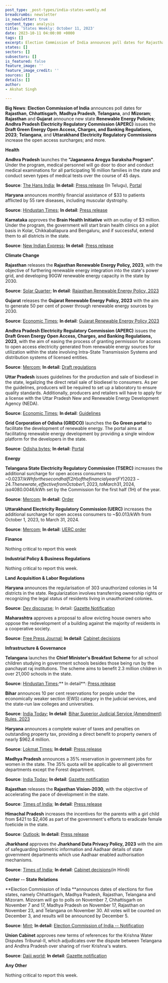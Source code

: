 ```yaml
---
post_type: _post-types/india-states-weekly.md
breadcrumbs: newsletter
is_newsletter: true
content_type: analysis
title: 'States Weekly: October 11, 2023'
date: 2023-10-11 04:00:00 +0000
tags: []
excerpt: Election Commission of India announces poll dates for Rajasthan, Chhattisgarh, Madhya Pradesh, Telangana, and Mizoram; Rajasthan and Gujarat announce new state Renewable Energy Policies; Andhra Pradesh Electricity Regulatory Commission (APERC) issues the Draft Green Energy Open Access, Charges, and Banking Regulations, 2023; Telangana, and Uttarakhand Electricity Regulatory Commissions increase the open access surcharges; and more.
states: []
sectors: []
subsectors: []
is_featured: false
feature_image: ''
feature_image_credit: ''
sources: []
details: []
author:
- Akshat Singh

---
```


**Big News**: **Election Commission of India** announces poll dates for **Rajasthan**, **Chhattisgarh**, **Madhya Pradesh**, **Telangana**, and **Mizoram**; **Rajasthan** and **Gujarat** announce new state **Renewable Energy Policies**; **Andhra Pradesh Electricity Regulatory Commission (APERC)** issues the **Draft Green Energy Open Access, Charges, and Banking Regulations, 2023**; **Telangana**, and **Uttarakhand Electricity Regulatory Commissions** increase the open access surcharges; and more.

**Health**

**Andhra Pradesh** launches the **"Jagananna Arogya Suraksha Program"**. Under the program, medical personnel will go door to door and conduct medical examinations for all participating 16 million families in the state and conduct seven types of medical tests over the course of 45 days. 

**Source**: [The Hans India](https://www.thehansindia.com/andhra-pradesh/ys-jagan-launches-jagananna-arogya-suraksha-says-free-medical-tests-to-all-826301); **In detail**: [Press release](https://ipr.ap.nic.in/images/press-releases/%E0%B0%9C%E0%B0%97%E0%B0%A8%E0%B0%A8%E0%B1%8D%E0%B0%A8%20%E0%B0%86%E0%B0%B0%E0%B1%8B%E0%B0%97%E0%B1%8D%E0%B0%AF%20%E0%B0%B8%E0%B1%81%E0%B0%B0%E0%B0%95%E0%B1%8D%E0%B0%B7%20%E0%B0%AA%E0%B0%A7%E0%B0%95%E0%B0%BE%E0%B0%A8%E0%B1%8D%E0%B0%A8%E0%B0%BF%20%E0%B0%AA%E0%B1%8D%E0%B0%B0%E0%B0%BE%E0%B0%B0%E0%B0%82%E0%B0%AD%E0%B0%BF%E0%B0%82%E0%B0%9A%E0%B0%BF%E0%B0%A8%20%E0%B0%B8%E0%B1%80%E0%B0%8E%E0%B0%82%20%E0%B0%9C%E0%B0%97%E0%B0%A8%E0%B1%8D_29.09.2023.pdf) (In Telugu), [Portal](http://ncdcd.ap.gov.in/Jagananna-Arogya-Suraksha/)

**Haryana** announces monthly financial assistance of $33 to patients afflicted by 55 rare diseases, including muscular dystrophy. 

**Source**: [Hindustan Times](https://www.hindustantimes.com/cities/chandigarh-news/haryana-to-give-monthly-assistance-of-rs-2-750-to-patients-of-55-rare-diseases-101696340800848.html); **In detail**: [Press release](https://acrobat.adobe.com/id/urn:aaid:sc:VA6C2:23fa6f87-e35e-4fa4-9614-c43429d97f26)

**Karnataka** approves the **Brain Health Initiative** with an outlay of $3 million. Under the program, the government will start brain health clinics on a pilot basis in Kolar, Chikkaballapura and Bengaluru, and if successful, extend them to all districts in the state. 

**Source**: [New Indian Express](https://www.newindianexpress.com/states/karnataka/2023/oct/06/brain-health-clinics-to-be-set-up-in-karnataka-on-pilot-basis-2621247.html); **In detail**: [Press release](https://mentalhealth.karnataka.gov.in/info-2/Karnataka+Brain+Health+Initiative/en)

**Climate Change**

**Rajasthan** releases the **Rajasthan Renewable Energy Policy, 2023**, with the objective of furthering renewable energy integration into the state's power grid, and developing 90GW renewable energy capacity in the state by 2030. 

**Source**: [Solar Quarter](https://solarquarter.com/2023/10/07/rajasthan-government-unveils-ambitious-renewable-energy-policy-2023-to-transform-the-states-energy-landscape/); **In detail**: [Rajasthan Renewable Energy Policy, 2023](https://solarquarter.com/wp-content/uploads/2023/10/Rajasthan-Policy-2023.pdf)

**Gujarat** releases the **Gujarat Renewable Energy Policy, 2023** with the aim to generate 50 per cent of power through renewable energy sources by 2030. 

**Source**: [Economic Times](https://energy.economictimes.indiatimes.com/news/renewable/gujarat-governments-new-policy-aims-to-generate-half-the-power-through-renewable-sources-by-2030/104173219); **In detail**: [Gujarat Renewable Energy Policy 2023](https://guj-epd.gujarat.gov.in/uploads/Gujarat_RE_Policy-2023.pdf)

**Andhra Pradesh Electricity Regulatory Commission (APERC)** issues the **Draft Green Energy Open Access, Charges, and Banking Regulations, 2023**, with the aim of easing the process of granting permission for access to open access electricity generated from renewable energy sources for utilization within the state involving Intra-State Transmission Systems and distribution systems of licensed entities. 

**Source**: [Mercom](https://www.mercomindia.com/andhra-pradesh-green-energy-open-access-regulations); **In detail**: [Draft regulations](https://aperc.gov.in/admin/upload/APERCGEOAChargesandBankingRegulation2023.pdf)

**Uttar Pradesh** issues guidelines for the production and sale of biodiesel in the state, legalizing the direct retail sale of biodiesel to consumers. As per the guidelines, producers will be required to set up a laboratory to ensure quality standards. Additionally, producers and retailers will have to apply for a license with the Uttar Pradesh New and Renewable Energy Development Agency (NEDA). 

**Source**: [Economic Times](https://energy.economictimes.indiatimes.com/news/renewable/up-issues-guidelines-for-production-sale-of-biodiesel/104134154); **In detail**: [Guidelines](https://upneda.org.in/MediaGallery/biodiesel_27Sep2023.pdf)

**Grid Corporation of Odisha (GRIDCO)** launches the **Go Green portal** to facilitate the development of renewable energy. The portal aims at facilitating renewable energy development by providing a single window platform for the developers in the state. 

**Source**: [Odisha bytes](https://odishabytes.com/gridco-launches-go-green-portal-for-renewable-energy-projects-in-odisha/); **In detail**: [Portal](https://greenenergyinvest.odisha.gov.in)

**Energy**

**Telangana State Electricity Regulatory Commission** **(TSERC)** increases the additional surcharge for open access consumers to ~$0.0237/kWh for the second half (2H) of the financial year (FY) 2023-24. The new rate, effective from October 1, 2023, to March 31, 2024, is a 408% increase from ~$0.0046/kWh set by the Commission for the first half (1H) of the year. 

**Source**: [Mercom](https://www.mercomindia.com/telangana-additional-surcharge-open-access-%E2%82%B91-98-kwh); **In detail**: [Order](https://tserc.gov.in/file_upload/uploads/Orders/Commission%20Orders/2023/OP%2015%2016%20AS%20H2%202023-24.pdf)

**Uttarakhand Electricity Regulatory Commission (UERC)** increases the additional surcharge for open access consumers to ~$0.013/kWh from October 1, 2023, to March 31, 2024. 

**Source**: [Mercom](https://www.mercomindia.com/uttarakhand-additional-surcharge-1-05); **In detail**: [UERC order](https://uerc.gov.in/ordersPetitions/orders/Misc/2023/sept/Order_on_Additional_Surcharge_Oct%2023%20to%20March_24.pdf)

**Finance**

Nothing critical to report this week

**Industrial Policy & Business Regulations**

Nothing critical to report this week.

**Land Acquisition & Labor Regulations**

**Haryana** announces the regularisation of 303 unauthorized colonies in 14 districts in the state. Regularization involves transferring ownership rights or recognizing the legal status of residents living in unauthorized colonies. 

**Source**: [Dev discourse](https://www.devdiscourse.com/article/headlines/2620568-haryana-decides-to-regularise-303-unauthorised-colonies-cm-khattar-says-remaining-such-colonies-to-be-authorised-by-januar); In detail: [Gazette Notification](https://acrobat.adobe.com/id/urn:aaid:sc:VA6C2:b4db4330-2c22-422e-a6e8-cd8c496c44a4)

**Maharashtra** approves a proposal to allow evicting house owners who oppose the redevelopment of a building against the majority of residents in a cooperative society. 

**Source**: [Free Press Journal](https://www.freepressjournal.in/mumbai/maha-cabinet-approves-amendment-to-enable-eviction-of-dissenting-homeowners-from-to-be-redeveloped-buildings); **In detail**: [Cabinet decisions](https://www.maharashtra.gov.in/Upload/PDF/48_Dt_03_10_2023_Cabinet_Decisions_Meeting_No_48.pdf)

**Infrastructure & Governance**

**Telangana** launches the **Chief Minister's Breakfast Scheme** for all school children studying in government schools besides those being run by the panchayat raj institutions. The scheme aims to benefit 2.3 million children in over 21,000 schools in the state. 

**Source**: [Hindustan Times](https://www.hindustantimes.com/india-news/telangana-government-launches-cm-breakfast-scheme-for-classes-1-to-10-101696591711529.html);** In detail**: [Press release](https://cm.telangana.gov.in/2023/09/telangana-government-launches-chief-ministers-breakfast-scheme-for-school-students/)

**Bihar** announces 10 per cent reservations for people under the economically weaker section (EWS) category in the judicial services, and the state-run law colleges and universities. 

**Source**: [India Today](https://www.indiatoday.in/india/story/bihar-10-per-cent-quota-economically-weaker-section-judicial-services-law-colleges-2443926-2023-10-03); **In detail**: [Bihar Superior Judicial Service (Amendment) Rules, 2023](https://www.indianemployees.com/acts-rules/details/bihar-superior-judicial-service-amendment-rules-2023)

**Haryana** announces a complete waiver of taxes and penalties on outstanding property tax, providing a direct benefit to property owners of nearly $962.4 million. 

**Source**: [Lokmat Times](https://www.lokmattimes.com/national/haryana-waives-taxes-penalties-on-outstanding-property-tax/); **In detail**: [Press release](https://acrobat.adobe.com/id/urn:aaid:sc:VA6C2:848cd195-b226-4eb7-b7a6-07158b5b537f)

**Madhya Pradesh** announces a 35% reservation in government jobs for women in the state. The 35% quota will be applicable to all government departments except the Forest department. 

**Source**: [India Today](https://www.indiatoday.in/india/story/madhya-pradesh-news-women-reservation-in-government-jobs-2444691-2023-10-05); **In detail**: [Gazette notification](https://govtpressmp.nic.in/pdf/extra/2023-10-03-Ex-304.pdf)

**Rajasthan** releases the **Rajasthan Vision-2030**, with the objective of accelerating the pace of development in the state. 

**Source**: [Times of India](https://timesofindia.indiatimes.com/videos/news/vision-2030-document-will-give-a-new-direction-to-development-of-rajasthan-cm-gehlot/videoshow/104218516.cms); **In detail**: [Press release](https://dipr.rajasthan.gov.in/press-release-detail/124195/0)

**Himachal Pradesh** increases the incentives for the parents with a girl child from $421 to $2,406 as part of the government's efforts to eradicate female foeticide in the state. 

**Source**: [Outlook](https://www.outlookindia.com/national/himachal-cm-sukhu-raises-incentive-to-parents-of-single-girl-child-to-rs-2-lakh-news-322650); **In detail**: [Press release](http://himachalpr.gov.in/OnePressRelease.aspx?Language=1&ID=31304)

**Jharkhand** approves the **Jharkhand Data Privacy Policy, 2023** with the aim of safeguarding biometric information and Aadhaar details of state government departments which use Aadhaar enabled authorisation mechanisms. 

**Source**: [Times of India](https://timesofindia.indiatimes.com/city/ranchi/govt-makes-cancer-and-rabies-notifiable-diseases/articleshow/104200872.cms); **In detail**: [Cabinet decisions](https://cm.jharkhand.gov.in/sites/default/files/cabinet_decision_05_10_2023%28Hindi%29.pdf)(in Hindi)

**Center -- State Relations**

**Election Commission of India **announces dates of elections for five states, namely Chhattisgarh, Madhya Pradesh, Rajasthan, Telangana and Mizoram. Mizoram will go to polls on November 7, Chhattisgarh on November 7 and 17, Madhya Pradesh on November 17, Rajasthan on November 23, and Telangana on November 30. All votes will be counted on December 3, and results will be announced by December 5. 

**Source**: [Mint](https://urldefense.com/v3/__https:/www.livemint.com/elections/assembly-elections/assembly-elections-live-updates-election-commission-poll-dates-madhya-pradesh-rajasthan-telangana-mizoram-chhattisgarh-11696819577471.html__;!!KRhing!dJNymhn_cfWgHHv0mIWD-IRmotsGRD2nH-jnvkK-IfCkPAmb3gDHC1FBG2xIFfMijWj7GN9W9P8Vm7Yoxorj$); **In detail**: [Election Commission of India -- Notification](https://urldefense.com/v3/__https:/eci.gov.in/files/file/15309-general-election-to-legislative-assemblies-of-chhattisgarh-madhya-pradesh-mizoram-rajasthan-and-telangana-2023/__;!!KRhing!dJNymhn_cfWgHHv0mIWD-IRmotsGRD2nH-jnvkK-IfCkPAmb3gDHC1FBG2xIFfMijWj7GN9W9P8Vm6Im439U$)

**Union Cabinet** approves new terms of references for the Krishna Water Disputes Tribunal-II, which adjudicates over the dispute between Telangana and Andhra Pradesh over sharing of river Krishna's waters. 

**Source**: [Daiji world](https://www.daijiworld.com/news/newsDisplay?newsID=1127187); **In detail**: [Gazette notification](https://egazette.gov.in/WriteReadData/2023/249217.pdf)

**Any Other**

Nothing critical to report this week.
